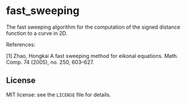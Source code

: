 # fast_sweeping

The fast sweeping algorithm for the computation of the signed distance
function to a curve in 2D.

References:

[1] Zhao, Hongkai A fast sweeping method for eikonal equations. Math. Comp.
74 (2005), no. 250, 603–627.

## License

MIT license: see the `LICENSE` file for details.
